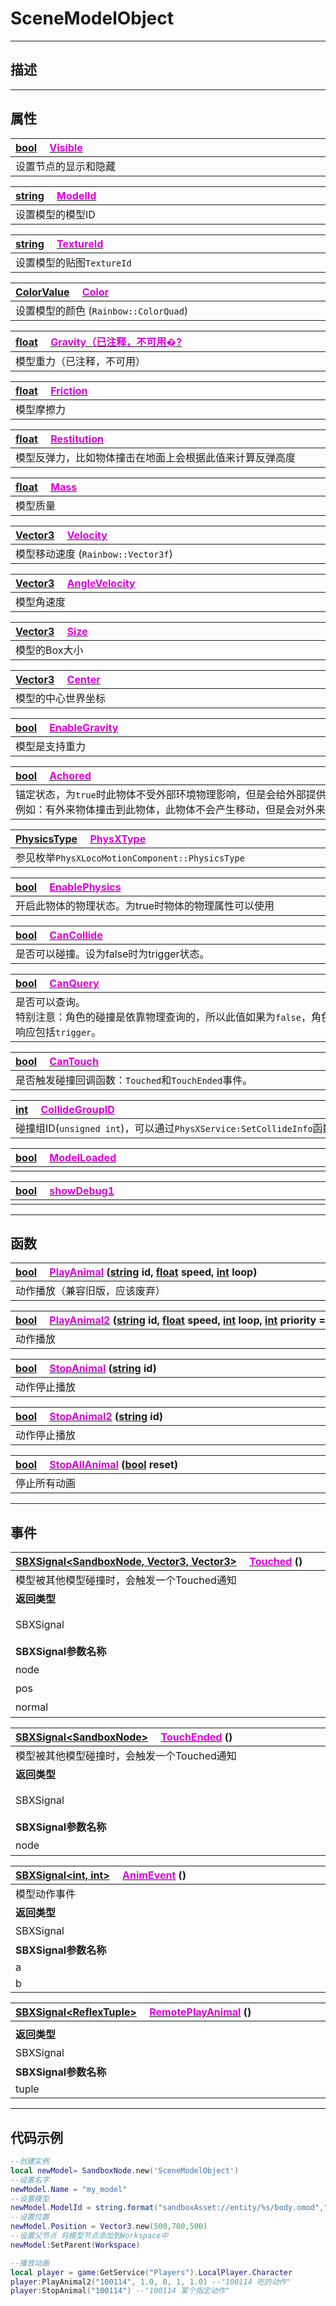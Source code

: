 # SceneModelObject
------------------------------------------------------------------------------------------
## 描述

------------------------------------------------------------------------------------------
## 属性

|<div style="width:1125px">[bool](/Api/DataType/Bool.md) &emsp;[<font color="dd00dd">Visible</font>](/Api/Class/Role/SceneModelObject_F/Visible.md)</div>|
|:---|
|设置节点的显示和隐藏|

|<div style="width:1125px">[string](/Api/DataType/String.md) &emsp;[<font color="dd00dd">ModelId</font>](/Api/Class/Role/SceneModelObject_F/ModelId.md)</div>|
|:---|
|设置模型的模型ID|

|<div style="width:1125px">[string](/Api/DataType/String.md) &emsp;[<font color="dd00dd">TextureId</font>](/Api/Class/Role/SceneModelObject_F/TextureId.md)</div>|
|:---|
|设置模型的贴图`TextureId`|

|<div style="width:1125px">[ColorValue](/Api/DataType/ColourValue.md) &emsp;[<font color="dd00dd">Color</font>](/Api/Class/Role/SceneModelObject_F/Color.md)</div>|
|:---|
|设置模型的颜色 (`Rainbow::ColorQuad`)|

|<div style="width:1125px">[float](/Api/DataType/Float.md) &emsp;[<font color="dd00dd">Gravity（已注释，不可用�?</font>]()</div>|
|:---|
|模型重力（已注释，不可用）|

|<div style="width:1125px">[float](/Api/DataType/Float.md) &emsp;[<font color="dd00dd">Friction</font>](/Api/Class/Role/SceneModelObject_F/Friction.md)</div>|
|:---|
|模型摩擦力|

|<div style="width:1125px">[float](/Api/DataType/Float.md) &emsp;[<font color="dd00dd">Restitution</font>](/Api/Class/Role/SceneModelObject_F/Restitution.md)</div>|
|:---|
|模型反弹力，比如物体撞击在地面上会根据此值来计算反弹高度|

|<div style="width:1125px">[float](/Api/DataType/Float.md) &emsp;[<font color="dd00dd">Mass</font>](/Api/Class/Role/SceneModelObject_F/Mass.md)</div>|
|:---|
|模型质量|

|<div style="width:1125px">[Vector3](/Api/DataType/Vector3.md) &emsp;[<font color="dd00dd">Velocity</font>](/Api/Class/Role/SceneModelObject_F/Velocity.md)</div>|
|:---|
|模型移动速度 (`Rainbow::Vector3f`)|

|<div style="width:1125px">[Vector3](/Api/DataType/Vector3.md) &emsp;[<font color="dd00dd">AngleVelocity</font>](/Api/Class/Role/SceneModelObject_F/AngleVelocity.md)</div>|
|:---|
|模型角速度|

|<div style="width:1125px">[Vector3](/Api/DataType/Vector3.md) &emsp;[<font color="dd00dd">Size</font>](/Api/Class/Role/SceneModelObject_F/Size.md)</div>|
|:---|
|模型的Box大小|


|<div style="width:1125px">[Vector3](/Api/DataType/Vector3.md) &emsp;[<font color="dd00dd">Center</font>](/Api/Class/Role/SceneModelObject_F/Center.md)</div>|
|:---|
|模型的中心世界坐标|


|<div style="width:1125px">[bool](/Api/DataType/Bool.md) &emsp;[<font color="dd00dd">EnableGravity</font>](/Api/Class/Role/SceneModelObject_F/EnableGravity.md)</div>|
|:---|
|模型是支持重力|


|<div style="width:1125px">[bool](/Api/DataType/Bool.md) &emsp;[<font color="dd00dd">Achored</font>](/Api/Class/Role/SceneModelObject_F/Achored.md)</div>|
|:---|
|锚定状态，为`true`时此物体不受外部环境物理影响，但是会给外部提供物理输入。<br>例如：有外来物体撞击到此物体，此物体不会产生移动，但是会对外来物体产生碰撞反弹力。|


|<div style="width:1125px">[PhysicsType]() &emsp;[<font color="dd00dd">PhysXType</font>](/Api/Class/Role/SceneModelObject_F/PhysXType.md)</div>|
|:---|
|参见枚举`PhysXLocoMotionComponent::PhysicsType`|

|<div style="width:1125px">[bool](/Api/DataType/Bool.md) &emsp;[<font color="dd00dd">EnablePhysics</font>](/Api/Class/Role/SceneModelObject_F/EnablePhysics.md)</div>|
|:---|
|开启此物体的物理状态。为true时物体的物理属性可以使用|


|<div style="width:1125px">[bool](/Api/DataType/Bool.md) &emsp;[<font color="dd00dd">CanCollide</font>](/Api/Class/Role/SceneModelObject_F/CanCollide.md)</div>|
|:---|
|是否可以碰撞。设为false时为trigger状态。|

|<div style="width:1125px">[bool](/Api/DataType/Bool.md) &emsp;[<font color="dd00dd">CanQuery</font>](/Api/Class/Role/SceneModelObject_F/CanQuery.md)</div>|
|:---|
|是否可以查询。<br>特别注意：角色的碰撞是依靠物理查询的，所以此值如果为`false`，角色不会跟此物体产生任何碰撞。<br>响应包括`trigger`。|

|<div style="width:1125px">[bool](/Api/DataType/Bool.md) &emsp;[<font color="dd00dd">CanTouch</font>](/Api/Class/Role/SceneModelObject_F/CanTouch.md)</div>|
|:---|
|是否触发碰撞回调函数：`Touched`和`TouchEnded`事件。|


|<div style="width:1125px">[int](/Api/DataType/Int.md) &emsp;[<font color="dd00dd">CollideGroupID</font>](/Api/Class/Role/SceneModelObject_F/CollideGroupID.md)</div>|
|:---|
|碰撞组ID(`unsigned int`)，可以通过`PhysXService:SetCollideInfo`函数设置任意两个组之间是否会产生碰撞。|

|<div style="width:1125px">[bool](/Api/DataType/Bool.md) &emsp;[<font color="dd00dd">ModelLoaded</font>](/Api/Class/Role/SceneModelObject_F/ModelLoaded.md)</div>|
|:---|
||


|<div style="width:1125px">[bool](/Api/DataType/Bool.md) &emsp;[<font color="dd00dd">showDebug1</font>](/Api/Class/Role/SceneModelObject_F/showDebug1.md)</div>|
|:---|
||


------------------------------------------------------------------------------------------
## 函数

|<div style="width:1000px">[bool](/Api/DataType/Bool.md) &emsp;[<font color="dd00dd">PlayAnimal</font>](/Api/Class/Role/SceneModelObject_F/PlayAnimal.md) ([string](/Api/DataType/String.md) id, [float](/Api/DataType/Float.md) speed, [int](/Api/DataType/Int.md) loop)</div>|
|:---|
|动作播放（兼容旧版，应该废弃）|

|<div style="width:1000px">[bool](/Api/DataType/Bool.md) &emsp;[<font color="dd00dd">PlayAnimal2</font>](/Api/Class/Role/SceneModelObject_F/PlayAnimal2.md) ([string](/Api/DataType/String.md) id, [float](/Api/DataType/Float.md) speed, [int](/Api/DataType/Int.md) loop, [int](/Api/DataType/Int.md) priority = 1, [float](/Api/DataType/Float.md) weight = 1.0f)</div>|
|:---|
|动作播放|

|<div style="width:1000px">[bool](/Api/DataType/Bool.md) &emsp;[<font color="dd00dd">StopAnimal</font>](/Api/Class/Role/SceneModelObject_F/StopAnimal.md) ([string](/Api/DataType/String.md) id)</div>|
|:---|
|动作停止播放|

|<div style="width:1000px">[bool](/Api/DataType/Bool.md) &emsp;[<font color="dd00dd">StopAnimal2</font>](/Api/Class/Role/SceneModelObject_F/StopAnimal2.md) ([string](/Api/DataType/String.md) id)</div>|
|:---|
|动作停止播放|


|<div style="width:1000px">[bool](/Api/DataType/Bool.md) &emsp;[<font color="dd00dd">StopAllAnimal</font>](/Api/Class/Role/SceneModelObject_F/StopAllAnimal.md) ([bool](/Api/DataType/Bool.md) reset)</div>|
|:---|
|停止所有动画|


------------------------------------------------------------------------------------------
## 事件

|<div style="width:1000px">[SBXSignal\<SandboxNode, Vector3, Vector3\>]() &emsp;[<font color="dd00dd">Touched</font>](/Api/Class/Role/SceneModelObject_F/Touched.md) ()</div>|<div style="width:100px"></div>|<div style="width:45px"></div>|<div style="width:400px"></div>|
|:---|:---|:---|:---|
|模型被其他模型碰撞时，会触发一个Touched通知||||
|**返回类型**|||**概要**|
|SBXSignal|||被碰撞的模型节点对象，事件参数为（`SandboxNode node, Vector3 pos, Vector3 normal`）|
|**SBXSignal参数名称**|**类别**|**默认**|**描述**|
|node|SandboxNode||被碰撞的模型节点对象|
|pos|Vector3||世界坐标|
|normal|Vector3||世界坐标|

|<div style="width:1000px">[SBXSignal\<SandboxNode\>]() &emsp;[<font color="dd00dd">TouchEnded</font>](/Api/Class/Role/SceneModelObject_F/TouchEnded.md) ()</div>|<div style="width:100px"></div>|<div style="width:45px"></div>|<div style="width:400px"></div>|
|:---|:---|:---|:---|
|模型被其他模型碰撞时，会触发一个Touched通知||||
|**返回类型**|||**概要**|
|SBXSignal|||被碰撞的模型节点对象，事件参数为（`SandboxNode node`）|
|**SBXSignal参数名称**|**类别**|**默认**|**描述**|
|node|SandboxNode||被碰撞的模型节点对象|

|<div style="width:1000px">[SBXSignal\<int, int\>]() &emsp;[<font color="dd00dd">AnimEvent</font>](/Api/Class/Role/SceneModelObject_F/AnimEvent.md) ()</div>|<div style="width:100px"></div>|<div style="width:45px"></div>|<div style="width:400px"></div>|
|:---|:---|:---|:---|
|模型动作事件||||
|**返回类型**|||**概要**|
|SBXSignal|||事件参数为（`int a, int b`）|
|**SBXSignal参数名称**|**类别**|**默认**|**描述**|
|a|int|||
|b|int|||

|<div style="width:1000px">[SBXSignal\<ReflexTuple\>]() &emsp;[<font color="dd00dd">RemotePlayAnimal</font>](/Api/Class/Role/SceneModelObject_F/RemotePlayAnimal.md) ()</div>|<div style="width:100px"></div>|<div style="width:45px"></div>|<div style="width:400px"></div>|
|:---|:---|:---|:---|
|||||
|**返回类型**|||**概要**|
|SBXSignal|||事件参数为（`ReflexTuple tuple`）|
|**SBXSignal参数名称**|**类别**|**默认**|**描述**|
|tuple|ReflexTuple|||

------------------------------------------------------------------------------------------
## 代码示例

```lua
--创建实例
local newModel= SandboxNode.new('SceneModelObject')
--设置名字
newModel.Name = "my_model"
--设置模型
newModel.ModelId = string.format("sandboxAsset://entity/%s/body.omod","100010")
--设置位置
newModel.Position = Vector3.new(500,700,500)
--设置父节点 将模型节点添加到Workspace中
newModel:SetParent(Workspace)

--播放动画
local player = game:GetService("Players").LocalPlayer.Character
player:PlayAnimal2("100114", 1.0, 0, 1, 1.0) --"100114 吃的动作"
player:StopAnimal("100114") --"100114 某个指定动作"
```